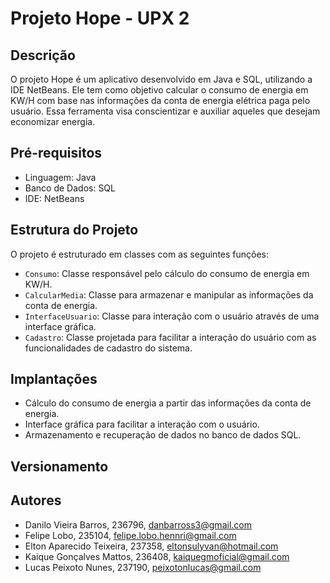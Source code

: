 # Projeto Hope - UPX 2

## Descrição
O projeto Hope é um aplicativo desenvolvido em Java e SQL, utilizando a IDE NetBeans. Ele tem como objetivo calcular o consumo de energia em KW/H com base nas informações da conta de energia elétrica paga pelo usuário. Essa ferramenta visa conscientizar e auxiliar aqueles que desejam economizar energia.

## Pré-requisitos
- Linguagem: Java
- Banco de Dados: SQL
- IDE: NetBeans

## Estrutura do Projeto
O projeto é estruturado em classes com as seguintes funções:

- `Consumo`: Classe responsável pelo cálculo do consumo de energia em KW/H.
- `CalcularMedia`: Classe para armazenar e manipular as informações da conta de energia.
- `InterfaceUsuario`: Classe para interação com o usuário através de uma interface gráfica.
- `Cadastro`: Classe projetada para facilitar a interação do usuário com as funcionalidades de cadastro do sistema.

## Implantações
- Cálculo do consumo de energia a partir das informações da conta de energia.
- Interface gráfica para facilitar a interação com o usuário.
- Armazenamento e recuperação de dados no banco de dados SQL.

## Versionamento

## Autores

- Danilo Vieira Barros, 236796, danbarross3@gmail.com
- Felipe Lobo, 235104, felipe.lobo.hennri@gmail.com
- Elton Aparecido Teixeira, 237358, eltonsulyvan@hotmail.com
- Kaique Gonçalves Mattos, 236408, kaiquegmoficial@gmail.com
- Lucas Peixoto Nunes, 237190, peixotonlucas@gmail.com




